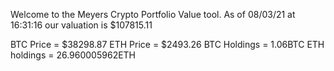 Welcome to the Meyers Crypto Portfolio Value tool. 
As of 08/03/21 at 16:31:16 our valuation is $107815.11 

BTC Price = $38298.87
 ETH Price = $2493.26
BTC Holdings = 1.06BTC
 ETH holdings = 26.960005962ETH 
